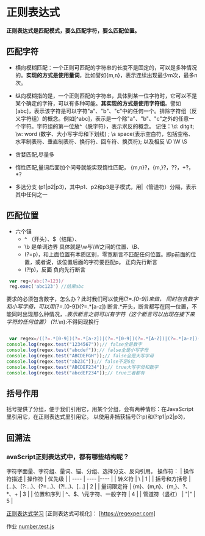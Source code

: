# 正则表达式

**正则表达式是匹配模式，要么匹配字符，要么匹配位置。**

## 匹配字符
  - 横向模糊匹配：一个正则可匹配的字符串的长度不是固定的，可以是多种情况的。**实现的方式是使用量词**，比如譬如{m,n}，表示连续出现最少m次，最多n次。
  - 纵向模糊指的是，一个正则匹配的字符串，具体到某一位字符时，它可以不是某个确定的字符，可以有多种可能。**其实现的方式是使用字符组**。譬如[abc]，表示该字符是可以字符"a"、"b"、"c"中的任何一个。排除字符组（反义字符组）的概念。例如[^abc]，表示是一个除"a"、"b"、"c"之外的任意一个字符。字符组的第一位放^（脱字符），表示求反的概念。
  记住：\d: ditgit; \w: word  (数字、大小写字母和下划线) ; \s space(表示空白符，包括空格、水平制表符、垂直制表符、换行符、回车符、换页符); 以及相反 \D \W \S


  - 贪婪匹配,尽量多
  - 惰性匹配,量词后面加个问号就能实现惰性匹配， {m,n}?，{m,}?，??，+?，*?


  - 多选分支 (p1|p2|p3)，其中p1、p2和p3是子模式，用|（管道符）分隔，表示其中任何之一

## 匹配位置
 - 六个锚 
   - ^ （开头）、$（结尾）、
   - \b 是单词边界 具体就是\w与\W之间的位置、\B、
   - (?=p)，和上面位置有本质区别，零宽断言不匹配任何位置。即p前面的位置，或者说，该位置后面的字符要匹配p。  正向先行断言
   - (?!p)，反面 负向先行断言


```javascript
 var reg=/abc(?=123)/
 reg.exec('abc123') //结果abc

```
   要求的必须包含数字，怎么办？此时我们可以使用(?=.*[0-9])来做， 同时包含数字和小写字母，可以用(?=.*[0-9])(?=.*[a-z])
   断言.*开头，断言都写在同一位置，不能同时出现那么种情况，.*表示断言之前可以有字符（这个断言可以出现在接下来字符的任何位置）
  (?!.*\n):不得同现换行
  

```javascript

 var regex=/((?=.*[0-9])(?=.*[a-z])|(?=.*[0-9])(?=.*[A-Z])|(?=.*[a-z])(?=.*[A-Z]))^[0-9A-Za-z]{6,12}$/;
console.log(regex.test("1234567"));// false全是数字
console.log(regex.test("abcdef"));// false全是小写字母
console.log(regex.test("ABCDEFGH"));// false全是大写字母
console.log(regex.test("ab23C"));// false不足6位
console.log(regex.test("ABCDEF234"));// true大写字母和数字
console.log(regex.test("abcdEF234"));// true三者都有

```

   
  
## 括号作用

括号提供了分组，便于我们引用它，用某个分组，会有两种情形：在JavaScript里引用它，在正则表达式里引用它。
以使用非捕获括号(?:p)和(?:p1|p2|p3)，


## 回溯法


### avaScript正则表达式中，都有哪些结构呢？
  字符字面量、字符组、量词、锚、分组、选择分支、反向引用。
  操作符：
  |  操作符描述   | 操作符  |  优先级  |
|  ----  | ----  |----  |
| 转义符  | \ | 1 |
| 括号和方括号  | (…)、(?:…)、(?=…)、(?!…)、[…] | 2 |
| 量词限定符  | {m}、{m,n}、{m,}、?、*、+ | 3 |
| 位置和序列  | ^、$、\元字符、一般字符 | 4 |
| 管道符（竖杠）  | "|" | 5 |

[正则表达式学习](https://regexr.com)
[正则表达式可视化]： [https://regexper.com]

作业  [number.test.js ](https://github.com/gnosis23/Frontend-01-Template/blob/master/week02/number.test.js)